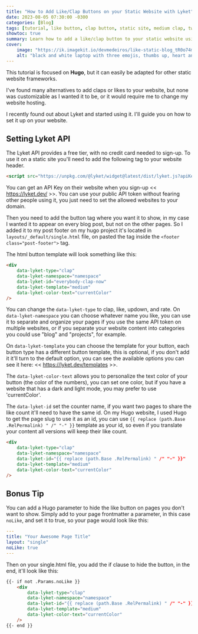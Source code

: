 ```yaml
---
title: "How to Add Like/Clap Buttons on your Static Website with Lyket"
date: 2023-08-05 07:30:00 -0300
categories: [Blog]
tags: [tutorial, like button, clap button, static site, medium clap, twitter heart, lyket, hugo, jekyll]
showtoc: true
summary: Learn how to add a like/clap button to your static website using Lyket.
cover:
    image: "https://ik.imagekit.io/devmedeiros/like-static-blog_tR0o74mLu.webp"
    alt: "black and white laptop with three emojis, thumbs up, heart and clap"
---
```


This tutorial is focused on **Hugo**, but it can easily be adapted for other static website frameworks.

I've found many alternatives to add claps or likes to your website, but none was customizable as I wanted it to be, or it would require me to change my website hosting.

I recently found out about Lyket and started using it. I'll guide you on how to set it up on your website.

## Setting Lyket API

The Lyket API provides a free tier, with no credit card needed to sign-up. To use it on a static site you'll need to add the following tag to your website header.

```html
<script src="https://unpkg.com/@lyket/widget@latest/dist/lyket.js?apiKey=[YOUR-API-KEY]"></script>
```

You can get an API Key on their website when you sign-up << https://lyket.dev/ >>. You can use your public API token without fearing other people using it, you just need to set the allowed websites to your domain.

Then you need to add the button tag where you want it to show, in my case I wanted it to appear on every blog post, but not on the other pages. So I added it to my post footer on my hugo project it's located in `layouts/_default/single.html` file, on pasted the tag inside the `<footer class="post-footer">` tag.

The html button template will look something like this:

```html
<div
    data-lyket-type="clap"
    data-lyket-namespace="namespace"
    data-lyket-id="everybody-clap-now"
    data-lyket-template="medium"
    data-lyket-color-text="currentColor"
/>
```

You can change the `data-lyket-type` to clap, like, updown, and rate. On `data-lyket-namespace` you can choose whatever name you like, you can use it to separate and organize your pages if you use the same API token on multiple websites, or if you separate your website content into categories you could use "blog" and "projects", for example.

On `data-lyket-template` you can choose the template for your button, each button type has a different button template, this is optional, if you don't add it it'll turn to the default option, you can see the available options you can see it here: << https://lyket.dev/templates >>.

The `data-lyket-color-text` allows you to personalize the text color of your button (the color of the numbers), you can set one color, but if you have a website that has a dark and light mode, you may prefer to use 'currentColor'.

The `data-lyket-id` set the counter name, if you want two pages to share the like count it'll need to have the same id. On my Hugo website, I used Hugo to get the page slug to use it as an id, you can use `{{ replace (path.Base .RelPermalink) " /" "-" }}` template as your id, so even if you translate your content all versions will keep their like count.

```html
<div
    data-lyket-type="clap"
    data-lyket-namespace="namespace"
    data-lyket-id="{{ replace (path.Base .RelPermalink) " /" "-" }}"
    data-lyket-template="medium"
    data-lyket-color-text="currentColor"
/>
```

## Bonus Tip

You can add a Hugo parameter to hide the like button on pages you don't want to show. Simply add to your page frontmatter a parameter, in this case `noLike`, and set it to true, so your page would look like this:

```yaml
---
title: "Your Awesome Page Title"
layout: "single"
noLike: true
---
```

Then on your single.html file, you add the if clause to hide the button, in the end, it'll look like this:

```html
{{- if not .Params.noLike }}
    <div
        data-lyket-type="clap"
        data-lyket-namespace="namespace"
        data-lyket-id="{{ replace (path.Base .RelPermalink) " /" "-" }}"
        data-lyket-template="medium"
        data-lyket-color-text="currentColor"
    />
{{- end }}
```